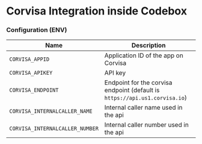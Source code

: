 Corvisa Integration inside Codebox
===============


### Configuration (ENV)

| Name | Description |
| ---- | ----------- |
| `CORVISA_APPID` | Application ID  of the app on Corvisa |
| `CORVISA_APIKEY` | API key |
| `CORVISA_ENDPOINT` | Endpoint for the corvisa endpoint (default is `https://api.us1.corvisa.io`) |
| `CORVISA_INTERNALCALLER_NAME` | Internal caller name used in the api |
| `CORVISA_INTERNALCALLER_NUMBER` | Internal caller number used in the api |
